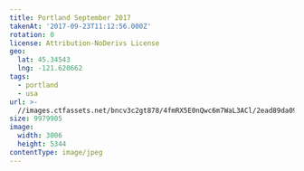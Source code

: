 ```yaml
---
title: Portland September 2017
takenAt: '2017-09-23T11:12:56.000Z'
rotation: 0
license: Attribution-NoDerivs License
geo:
  lat: 45.34543
  lng: -121.620662
tags:
  - portland
  - usa
url: >-
  //images.ctfassets.net/bncv3c2gt878/4fmRX5E0nQwc6m7WaL3ACl/2ead89da09ba90f263ab56826f2c913b/portland-september-2017_37060600630_o
size: 9979905
image:
  width: 3006
  height: 5344
contentType: image/jpeg
---
```


